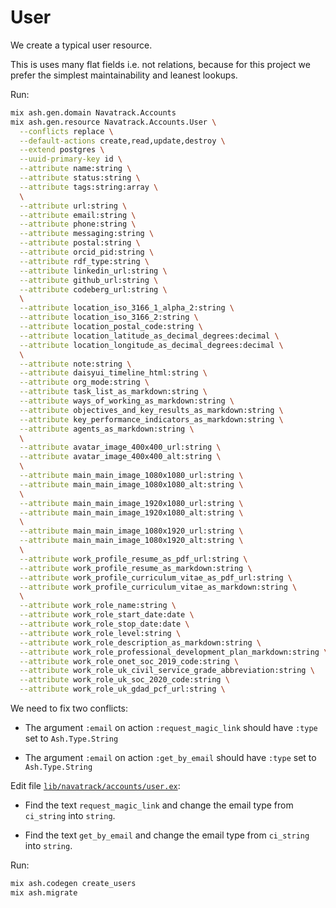 # User

We create a typical user resource.

This is uses many flat fields i.e. not relations, because for this project we
prefer the simplest maintainability and leanest lookups.

Run:

```sh
mix ash.gen.domain Navatrack.Accounts
mix ash.gen.resource Navatrack.Accounts.User \
  --conflicts replace \
  --default-actions create,read,update,destroy \
  --extend postgres \
  --uuid-primary-key id \
  --attribute name:string \
  --attribute status:string \
  --attribute tags:string:array \
  \
  --attribute url:string \
  --attribute email:string \
  --attribute phone:string \
  --attribute messaging:string \
  --attribute postal:string \
  --attribute orcid_pid:string \
  --attribute rdf_type:string \
  --attribute linkedin_url:string \
  --attribute github_url:string \
  --attribute codeberg_url:string \
  \
  --attribute location_iso_3166_1_alpha_2:string \
  --attribute location_iso_3166_2:string \
  --attribute location_postal_code:string \
  --attribute location_latitude_as_decimal_degrees:decimal \
  --attribute location_longitude_as_decimal_degrees:decimal \
  \
  --attribute note:string \
  --attribute daisyui_timeline_html:string \
  --attribute org_mode:string \
  --attribute task_list_as_markdown:string \
  --attribute ways_of_working_as_markdown:string \
  --attribute objectives_and_key_results_as_markdown:string \
  --attribute key_performance_indicators_as_markdown:string \
  --attribute agents_as_markdown:string \
  \
  --attribute avatar_image_400x400_url:string \
  --attribute avatar_image_400x400_alt:string \
  \
  --attribute main_main_image_1080x1080_url:string \
  --attribute main_main_image_1080x1080_alt:string \
  \
  --attribute main_main_image_1920x1080_url:string \
  --attribute main_main_image_1920x1080_alt:string \
  \
  --attribute main_main_image_1080x1920_url:string \
  --attribute main_main_image_1080x1920_alt:string \
  \
  --attribute work_profile_resume_as_pdf_url:string \
  --attribute work_profile_resume_as_markdown:string \
  --attribute work_profile_curriculum_vitae_as_pdf_url:string \
  --attribute work_profile_curriculum_vitae_as_markdown:string \
  \
  --attribute work_role_name:string \
  --attribute work_role_start_date:date \
  --attribute work_role_stop_date:date \
  --attribute work_role_level:string \
  --attribute work_role_description_as_markdown:string \
  --attribute work_role_professional_development_plan_markdown:string \
  --attribute work_role_onet_soc_2019_code:string \
  --attribute work_role_uk_civil_service_grade_abbreviation:string \
  --attribute work_role_uk_soc_2020_code:string \
  --attribute work_role_uk_gdad_pcf_url:string \
```

We need to fix two conflicts:

* The argument `:email` on action `:request_magic_link` should have `:type` set to `Ash.Type.String`

* The argument `:email` on action `:get_by_email` should have `:type` set to `Ash.Type.String`

Edit file [`lib/navatrack/accounts/user.ex`](lib/navatrack/accounts/user.ex):

* Find the text `request_magic_link` and change the email type from `ci_string` into `string`.

* Find the text `get_by_email` and change the email type from `ci_string` into `string`.

Run:

```sh
mix ash.codegen create_users
mix ash.migrate
```
